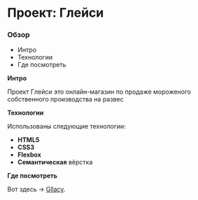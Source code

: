 # Проект: Глейси

### Обзор
* Интро
* Технологии
* Где посмотреть

**Интро**

Проект Глейси это онлайн-магазин по продаже мороженого собственного производства на развес

**Технологии**

Использованы следующие технологии:

* __HTML5__
* __CSS3__
* __Flexbox__
* __Семантическая__ вёрстка

**Где посмотреть**

Вот здесь &rarr; [Gllacy](https://bezprobeloff.github.io/gllacy/index.html).
